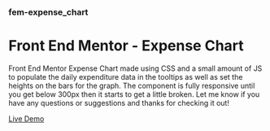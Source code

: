 ### fem-expense_chart

# Front End Mentor - Expense Chart

Front End Mentor Expense Chart made using CSS and a small amount of JS to populate the daily expenditure data in the tooltips as well as set the heights on the bars for the graph.  The component is fully responsive until you get below 300px then it starts to get a little broken.  Let me know if you have any questions or suggestions and thanks for checking it out!

[Live Demo](https://shiny-pika-959748.netlify.app/)
